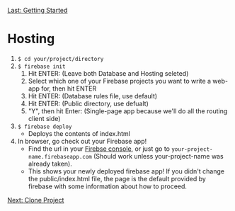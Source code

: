 [Last: Getting Started](./getting_started.md)

# Hosting

1. `$ cd your/project/directory`
1. `$ firebase init`
    1. Hit ENTER: (Leave both Database and Hosting seleted)
    2. Select which one of your Firebase projects you want to write a web-app for, then hit ENTER
    3. Hit ENTER: (Database rules file, use default)
    4. Hit ENTER: (Public directory, use defualt)
    5. "Y", then hit Enter: (Single-page app because we'll do all the routing client side)
1. `$ firebase deploy`
    - Deploys the contents of index.html
1. In browser, go check out your Firebase app!
    - Find the url in your [Firebse console](https://console.firebase.google.com/), or just go to `your-project-name.firebaseapp.com` (Should work unless your-project-name was already taken).
    - This shows your newly deployed firebase app! If you didn't change the public/index.html file, the page is the default provided by firebase with some information about how to proceed.

[Next: Clone Project](./clone_project.md)
